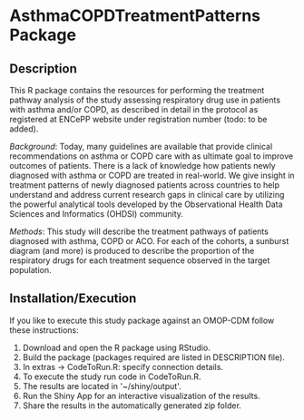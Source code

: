 # AsthmaCOPDTreatmentPatterns Package

## Description
This R package contains the resources for performing the treatment pathway analysis of the study assessing respiratory drug use in patients with asthma and/or COPD, as described in detail in the protocol as registered at ENCePP website under registration number (todo: to be added).

*Background*:
Today, many guidelines are available that provide clinical recommendations on asthma or COPD care with as ultimate goal to improve outcomes of patients. There is a lack of knowledge how patients newly diagnosed with asthma or COPD are treated in real-world. We give insight in treatment patterns of newly diagnosed patients across countries to help understand and address current research gaps in clinical care by utilizing the powerful analytical tools developed by the Observational Health Data Sciences and Informatics (OHDSI) community. 

*Methods*: 
This study will describe the treatment pathways of patients diagnosed with asthma, COPD or ACO. For each of the cohorts, a sunburst diagram (and more) is produced to describe the proportion of the respiratory drugs for each treatment sequence observed in the target population. 

## Installation/Execution
If you like to execute this study package against an OMOP-CDM follow these instructions:

1. Download and open the R package using RStudio. 
2. Build the package (packages required are listed in DESCRIPTION file).
3. In extras -> CodeToRun.R: specify connection details. 
4. To execute the study run code in CodeToRun.R. 
5. The results are located in '~/shiny/output'.
6. Run the Shiny App for an interactive visualization of the results.
7. Share the results in the automatically generated zip folder.